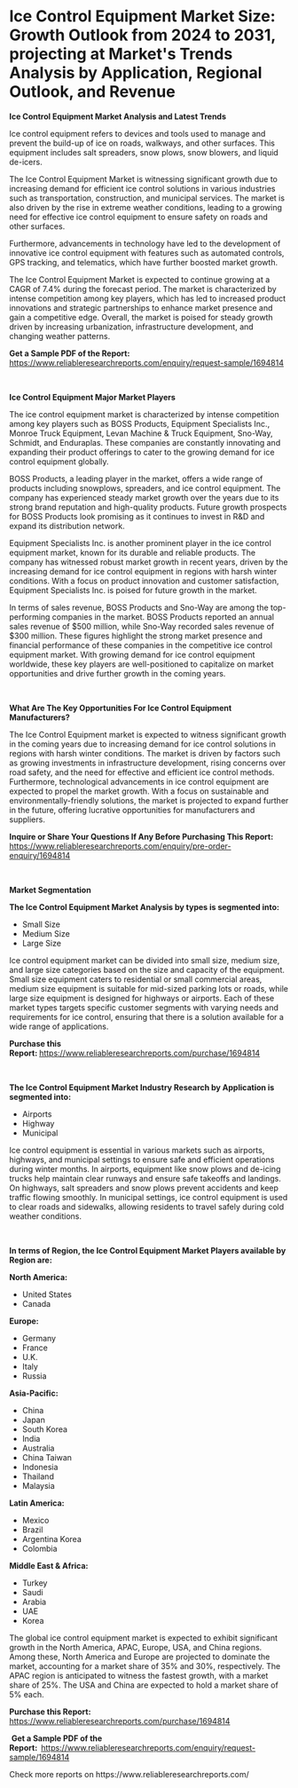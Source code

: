 <p><h1>Ice Control Equipment Market Size: Growth Outlook from 2024 to 2031, projecting at Market's Trends Analysis by Application, Regional Outlook, and Revenue</h1></p><p><strong>Ice Control Equipment Market Analysis and Latest Trends</strong></p>
<p><p>Ice control equipment refers to devices and tools used to manage and prevent the build-up of ice on roads, walkways, and other surfaces. This equipment includes salt spreaders, snow plows, snow blowers, and liquid de-icers.</p><p>The Ice Control Equipment Market is witnessing significant growth due to increasing demand for efficient ice control solutions in various industries such as transportation, construction, and municipal services. The market is also driven by the rise in extreme weather conditions, leading to a growing need for effective ice control equipment to ensure safety on roads and other surfaces.</p><p>Furthermore, advancements in technology have led to the development of innovative ice control equipment with features such as automated controls, GPS tracking, and telematics, which have further boosted market growth.</p><p>The Ice Control Equipment Market is expected to continue growing at a CAGR of 7.4% during the forecast period. The market is characterized by intense competition among key players, which has led to increased product innovations and strategic partnerships to enhance market presence and gain a competitive edge. Overall, the market is poised for steady growth driven by increasing urbanization, infrastructure development, and changing weather patterns.</p></p>
<p><strong>Get a Sample PDF of the Report:&nbsp;</strong> <a href="https://www.reliableresearchreports.com/enquiry/request-sample/1694814">https://www.reliableresearchreports.com/enquiry/request-sample/1694814</a></p>
<p>&nbsp;</p>
<p><strong>Ice Control Equipment Major Market Players</strong></p>
<p><p>The ice control equipment market is characterized by intense competition among key players such as BOSS Products, Equipment Specialists Inc., Monroe Truck Equipment, Levan Machine & Truck Equipment, Sno-Way, Schmidt, and Enduraplas. These companies are constantly innovating and expanding their product offerings to cater to the growing demand for ice control equipment globally.</p><p>BOSS Products, a leading player in the market, offers a wide range of products including snowplows, spreaders, and ice control equipment. The company has experienced steady market growth over the years due to its strong brand reputation and high-quality products. Future growth prospects for BOSS Products look promising as it continues to invest in R&D and expand its distribution network.</p><p>Equipment Specialists Inc. is another prominent player in the ice control equipment market, known for its durable and reliable products. The company has witnessed robust market growth in recent years, driven by the increasing demand for ice control equipment in regions with harsh winter conditions. With a focus on product innovation and customer satisfaction, Equipment Specialists Inc. is poised for future growth in the market.</p><p>In terms of sales revenue, BOSS Products and Sno-Way are among the top-performing companies in the market. BOSS Products reported an annual sales revenue of $500 million, while Sno-Way recorded sales revenue of $300 million. These figures highlight the strong market presence and financial performance of these companies in the competitive ice control equipment market. With growing demand for ice control equipment worldwide, these key players are well-positioned to capitalize on market opportunities and drive further growth in the coming years.</p></p>
<p>&nbsp;</p>
<p><strong>What Are The Key Opportunities For Ice Control Equipment Manufacturers?</strong></p>
<p><p>The Ice Control Equipment market is expected to witness significant growth in the coming years due to increasing demand for ice control solutions in regions with harsh winter conditions. The market is driven by factors such as growing investments in infrastructure development, rising concerns over road safety, and the need for effective and efficient ice control methods. Furthermore, technological advancements in ice control equipment are expected to propel the market growth. With a focus on sustainable and environmentally-friendly solutions, the market is projected to expand further in the future, offering lucrative opportunities for manufacturers and suppliers.</p></p>
<p><strong>Inquire or Share Your Questions If Any Before Purchasing This Report:</strong> <a href="https://www.reliableresearchreports.com/enquiry/pre-order-enquiry/1694814">https://www.reliableresearchreports.com/enquiry/pre-order-enquiry/1694814</a></p>
<p>&nbsp;</p>
<p><strong>Market Segmentation</strong></p>
<p><strong>The Ice Control Equipment Market Analysis by types is segmented into:</strong></p>
<p><ul><li>Small Size</li><li>Medium Size</li><li>Large Size</li></ul></p>
<p><p>Ice control equipment market can be divided into small size, medium size, and large size categories based on the size and capacity of the equipment. Small size equipment caters to residential or small commercial areas, medium size equipment is suitable for mid-sized parking lots or roads, while large size equipment is designed for highways or airports. Each of these market types targets specific customer segments with varying needs and requirements for ice control, ensuring that there is a solution available for a wide range of applications.</p></p>
<p><strong>Purchase this Report:&nbsp;</strong><a href="https://www.reliableresearchreports.com/purchase/1694814">https://www.reliableresearchreports.com/purchase/1694814</a></p>
<p>&nbsp;</p>
<p><strong>The Ice Control Equipment Market Industry Research by Application is segmented into:</strong></p>
<p><ul><li>Airports</li><li>Highway</li><li>Municipal</li></ul></p>
<p><p>Ice control equipment is essential in various markets such as airports, highways, and municipal settings to ensure safe and efficient operations during winter months. In airports, equipment like snow plows and de-icing trucks help maintain clear runways and ensure safe takeoffs and landings. On highways, salt spreaders and snow plows prevent accidents and keep traffic flowing smoothly. In municipal settings, ice control equipment is used to clear roads and sidewalks, allowing residents to travel safely during cold weather conditions.</p></p>
<p>&nbsp;</p>
<p><strong>In terms of Region, the Ice Control Equipment Market Players available by Region are:</strong></p>
<p>
    <p> <strong> North America: </strong>
        <ul>
            <li>United States</li>
            <li>Canada</li>
        </ul>
        </p> 
    <p> <strong> Europe: </strong>
        <ul>
            <li>Germany</li>
            <li>France</li>
            <li>U.K.</li>
            <li>Italy</li>
            <li>Russia</li>
        </ul>
        </p> 
    <p> <strong> Asia-Pacific: </strong>
        <ul>
            <li>China</li>
            <li>Japan</li>
            <li>South Korea</li>
            <li>India</li>
            <li>Australia</li>
            <li>China Taiwan</li>
            <li>Indonesia</li>
            <li>Thailand</li>
            <li>Malaysia</li>
        </ul>
        </p> 
    <p> <strong> Latin America: </strong>
        <ul>
            <li>Mexico</li>
            <li>Brazil</li>
            <li>Argentina Korea</li>
            <li>Colombia</li>
        </ul>
        </p> 
    <p> <strong> Middle East & Africa: </strong>
        <ul>
            <li>Turkey</li>
            <li>Saudi</li>
            <li>Arabia</li>
            <li>UAE</li>
            <li>Korea</li>
        </ul>
    </p>
    </p>
<p><p>The global ice control equipment market is expected to exhibit significant growth in the North America, APAC, Europe, USA, and China regions. Among these, North America and Europe are projected to dominate the market, accounting for a market share of 35% and 30%, respectively. The APAC region is anticipated to witness the fastest growth, with a market share of 25%. The USA and China are expected to hold a market share of 5% each.</p></p>
<p><strong>Purchase this Report: </strong><a href="https://www.reliableresearchreports.com/purchase/1694814">https://www.reliableresearchreports.com/purchase/1694814</a></p>
<p>&nbsp;<strong>Get a Sample PDF of the Report:&nbsp;&nbsp;</strong><a href="https://www.reliableresearchreports.com/enquiry/request-sample/1694814">https://www.reliableresearchreports.com/enquiry/request-sample/1694814</a></p>
<p><strong></strong></p>
<p>Check more reports on https://www.reliableresearchreports.com/</p>